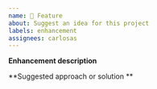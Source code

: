 ```yaml
---
name: 🌠 Feature
about: Suggest an idea for this project
labels: enhancement
assignees: carlosas
---
```


**Enhancement description**
<!-- Description of what you want to happen. -->

**Suggested approach or solution **
<!-- Description of any solutions or technical approaches you've considered. -->
